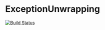 # ExceptionUnwrapping

[![Build Status](https://travis-ci.com/nhdaly/ExceptionUnwrapping.jl.svg?branch=master)](https://travis-ci.com/nhdaly/ExceptionUnwrapping.jl)
